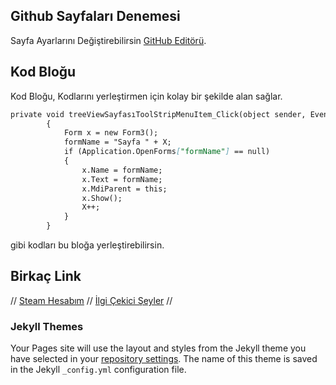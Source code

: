 ## Github Sayfaları Denemesi

Sayfa Ayarlarını Değiştirebilirsin [GitHub Editörü](https://github.com/CoderH83/CoderH/edit/master/index.md).

## Kod Bloğu

Kod Bloğu, Kodlarını yerleştirmen için kolay bir şekilde alan sağlar.

```markdown
private void treeViewSayfasıToolStripMenuItem_Click(object sender, EventArgs e)
        {
            Form x = new Form3();
            formName = "Sayfa " + X;
            if (Application.OpenForms["formName"] == null)
            {
                x.Name = formName;
                x.Text = formName;
                x.MdiParent = this;
                x.Show();
                X++;
            }
        }
```
gibi kodları bu bloğa yerleştirebilirsin.

## Birkaç Link

// [Steam Hesabım](https://steamcommunity.com/profiles/76561198310989406/) //
[İlgi Çekici Şeyler](https://i.pinimg.com/originals/81/d7/aa/81d7aa53aa4254f0e8aba32e3847bcf3.jpg) //

### Jekyll Themes

Your Pages site will use the layout and styles from the Jekyll theme you have selected in your [repository settings](https://github.com/CoderH83/CoderH/settings). The name of this theme is saved in the Jekyll `_config.yml` configuration file.

